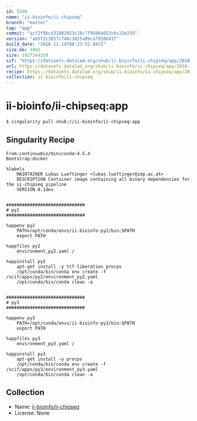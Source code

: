 ```yaml
---
id: 5580
name: "ii-bioinfo/ii-chipseq"
branch: "master"
tag: "app"
commit: "acf2f9bcd31802923c18c7f95064653c6c22e234"
version: "ab5f2c3857c746c3825a0bca7920b41f"
build_date: "2018-11-19T08:23:52.047Z"
size_mb: 5992
size: 1927344159
sif: "https://datasets.datalad.org/shub/ii-bioinfo/ii-chipseq/app/2018-11-19-acf2f9bc-ab5f2c38/ab5f2c3857c746c3825a0bca7920b41f.simg"
url: https://datasets.datalad.org/shub/ii-bioinfo/ii-chipseq/app/2018-11-19-acf2f9bc-ab5f2c38/
recipe: https://datasets.datalad.org/shub/ii-bioinfo/ii-chipseq/app/2018-11-19-acf2f9bc-ab5f2c38/Singularity
collection: ii-bioinfo/ii-chipseq
---
```


# ii-bioinfo/ii-chipseq:app

```bash
$ singularity pull shub://ii-bioinfo/ii-chipseq:app
```

## Singularity Recipe

```singularity
From:continuumio/miniconda:4.5.4
Bootstrap:docker

%labels
    MAINTAINER Lukas Lueftinger <lukas.lueftinger@imp.ac.at>
    DESCRIPTION Container image containing all binary dependencies for the ii-chipseq pipeline
    VERSION 0.1dev


##############################
# py2
##############################

%appenv py2
    PATH=/opt/conda/envs/ii-bioinfo-py2/bin:$PATH
    export PATH

%appfiles py2
    environment_py2.yaml /

%appinstall py2
    apt-get install -y ttf-liberation procps
    /opt/conda/bin/conda env create -f /scif/apps/py2/environment_py2.yaml
    /opt/conda/bin/conda clean -a


##############################
# py3
##############################

%appenv py3
    PATH=/opt/conda/envs/ii-bioinfo-py3/bin:$PATH
    export PATH

%appfiles py3
    environment_py3.yaml /

%appinstall py3
    apt-get install -y procps
    /opt/conda/bin/conda env create -f /scif/apps/py3/environment_py3.yaml
    /opt/conda/bin/conda clean -a
```

## Collection

 - Name: [ii-bioinfo/ii-chipseq](https://github.com/ii-bioinfo/ii-chipseq)
 - License: None

